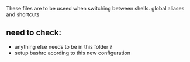 These files are to be useed when switching between shells.
global aliases and shortcuts
## need to check:
* anything else needs to be in this folder ?
* setup bashrc acording to this new configuration
